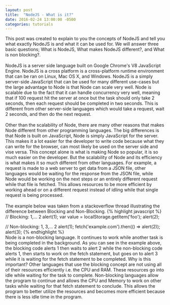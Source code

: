 ```yaml
---
layout: post
title:  "NodeJS - What is it?"
date: 2016-02-24 13:00:00 -0500
categories: tutorials
---
```

This post was created to explain to you the concepts of NodeJS and tell you what exactly NodeJS is and what it can be used for. We will answer three basic questions; What is NodeJS, What makes NodeJS different?, and What is non blocking?. 
<br />
<br />
NodeJS is a server side language built on Google Chrome's V8 JavaScript Engine. NodeJS is a cross platform is a cross-platform runtime environment that can be ran on Linux, Mac OS X, and Windows. NodeJS is a simply server-side JavaScript that can be used for many different use-cases but the large advantage to Node is that Node can scale very well. Node is scalable due to the fact that it can handle concurrency very well, meaning that if 100 request hit the server at once but the task should only take 2 seconds, then each request should be completed in two seconds. This is different from other server-side languages which would take a request, wait 2 seconds, and then do the next request. 
<br />
<br />
Other than the scalability of Node, there are many other reasons that makes Node different from other programming languages. The big differences is that Node is built on JavaScript, Node is simply JavaScript for the server. This makes it a lot easier for the developer to write code because what they can write for the browser, can most likely be used on the server side and vise versa. This concept alone is what is making Node so popular, it is so much easier on the developer. But the scalability of Node and its efficiency is what makes it so much different from other languages. For example, a request is made to a web server to get data from a JSON file, other languages would be waiting for the response from the JSON file, while Node would be working on the next steps or an entirely different request while that file is fetched. This allows resources to be more efficient by working ahead or on a different request instead of idling while that single request is being processed. 
<br />
<br />
The example below was taken from a stackoverflow thread illustrating the difference between Blocking and Non-Blocking. 
{% highlight javascript %}
// Blocking: 1,... 2
alert(1);
var value = localStorage.getItem('foo');
alert(2);

// Non-blocking: 1, 3,... 2
alert(1);
fetch('example.com').then(() => alert(2));
alert(3);
{% endhighlight %}
<br />
Node is a non-blocking language. It continues to work while another task is being completed in the background. As you can see in the example above, the blocking code alerts 1 then waits to alert 2 while the non-blocking code alerts 1, then starts to work on the fetch statement, but goes on to alert 3 while it is waiting for the fetch statement to be completed. Why is this important? Other languages that use the blocking concept are not using all of their resources efficiently i.e. the CPU and RAM. These resources go into idle while waiting for the task to complete. Non-blocking languages allow the program to continue and allows the CPU and Memory to work on other tasks while waiting for that fetch statement to conclude. This allows the program to better utilize the resources and becomes more efficient because there is less idle time in the program. 